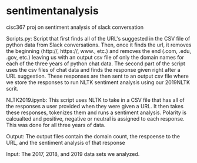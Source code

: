 # sentimentanalysis
cisc367 proj on sentiment analysis of slack conversation

Scripts.py: Script that first finds all of the URL's suggested in the CSV file of python data from Slack conversations. Then, once it finds the url, it removes the beginning (http://, https://, www., etc.) and removes the end (.com, .edu, .gov, etc.) leaving us with an output csv file of only the domain names for each of the three years of python chat data. The second part of the script uses the csv files of chat data and finds the response given right after a URL suggestion. These responses are then sent to an output csv file where we store the responses to run NLTK sentiment analysis using our 2019NLTK scrit. 

NLTK2019.ipynb: This script uses NLTK to take in a CSV file that has all of the responses a user provided when they were given a URL. It then takes these responses, tokenizes them and runs a sentiment analysis. Polarity is calcualted and positive, negative or neutral is assigned to each response. This was done for all three years of data.

Output: The output files contain the domain count, the respoense to the URL, and the sentiment analysis of that response 

Input: The 2017, 2018, and 2019 data sets we analyzed.


